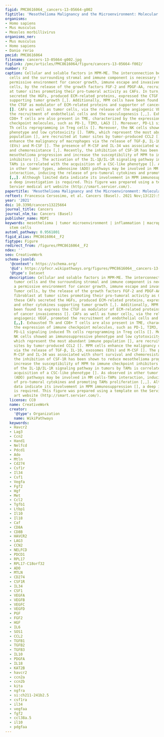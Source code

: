 ```yaml
---
figid: PMC8616064__cancers-13-05664-g002
figtitle: 'Mesothelioma Malignancy and the Microenvironment: Molecular Mechanisms'
organisms:
- Homo sapiens
- Mus musculus
- Measles morbillivirus
organisms_ner:
- Mus musculus
- Homo sapiens
- Danio rerio
pmcid: PMC8616064
filename: cancers-13-05664-g002.jpg
figlink: /pmc/articles/PMC8616064/figure/cancers-13-05664-f002/
number: F2
caption: Cellular and soluble factors in MPM-ME. The interconnection between tumor
  cells and the surrounding stromal and immune component is necessary to create a
  permissive environment for cancer growth, immune escape and invasiveness []. Tumor
  cells, by the release of the growth factors FGF-2 and PDGF-AA, recruited fibroblast
  at tumor sites promoting their pro-tumoral activity as CAFs. In turn, these CAFs
  secreted the HGFs, produced ECM-related proteins, expressed the CTGF and other cytokines
  supporting tumor growth [,]. Additionally, MPM cells have been found to express
  the CTGF as modulator of ECM-related proteins and supporter of cancer invasiveness
  []. CAFs as well as tumor cells, via the release of the angiogenic VEGF, promoted
  the recruitment of endothelial cells and the vasculogenesis [,,]. Exhausted Th and
  CD8+ T cells are also present in TME, characterized by the expression of immune
  checkpoint molecules, such as PD-1, TIM3, LAG3 []. Moreover, PD-L1 signaling induced
  Th cells reprogramming in Treg cells []. Moreover, the NK cells showed an immunosuppressive
  phenotype and low cytotoxicity []. TAMs, which represent the most abundant immune
  population [], are recruited at tumor sites by tumor-produced CCL2 []. MPM cells
  enhance the malignancy of macrophages via the release of TGF-β, IL-10, exosomes
  (EVs) and M-CSF []. The presence of M-CSF and IL-34 was associated with short survival
  and chemoresistance [,]. Recently, the inhibition of CSF-1R has been shown to reduce
  mesothelioma progression and increase the susceptibility of MPM to immune checkpoint
  inhibitors []. The activation of the IL-1β/IL-1R signaling pathway in tumors by
  TAMs is correlated with the acquisition of a CSC-like phenotype []. As observed
  in other tumor types, adenosine (ADO) pathways may be involved in MM cells-TAMs
  interaction, inducing the release of pro-tumoral cytokines and promoting TAMs proliferation
  [,,]. Although limited data indicate its involvement in MPM immunosuppression [],
  a deep investigation is required. This figure was prepared using a template on the
  Servier medical art website (http://smart.servier.com/).
papertitle: 'Mesothelioma Malignancy and the Microenvironment: Molecular Mechanisms.'
reftext: Francesca Cersosimo, et al. Cancers (Basel). 2021 Nov;13(22):5664.
year: '2021'
doi: 10.3390/cancers13225664
journal_title: Cancers
journal_nlm_ta: Cancers (Basel)
publisher_name: MDPI
keywords: mesothelioma | tumor microenvironment | inflammation | macrophages | cancer
  stem cells
automl_pathway: 0.9561801
figid_alias: PMC8616064__F2
figtype: Figure
redirect_from: /figures/PMC8616064__F2
ndex: ''
seo: CreativeWork
schema-jsonld:
  '@context': https://schema.org/
  '@id': https://pfocr.wikipathways.org/figures/PMC8616064__cancers-13-05664-g002.html
  '@type': Dataset
  description: Cellular and soluble factors in MPM-ME. The interconnection between
    tumor cells and the surrounding stromal and immune component is necessary to create
    a permissive environment for cancer growth, immune escape and invasiveness [].
    Tumor cells, by the release of the growth factors FGF-2 and PDGF-AA, recruited
    fibroblast at tumor sites promoting their pro-tumoral activity as CAFs. In turn,
    these CAFs secreted the HGFs, produced ECM-related proteins, expressed the CTGF
    and other cytokines supporting tumor growth [,]. Additionally, MPM cells have
    been found to express the CTGF as modulator of ECM-related proteins and supporter
    of cancer invasiveness []. CAFs as well as tumor cells, via the release of the
    angiogenic VEGF, promoted the recruitment of endothelial cells and the vasculogenesis
    [,,]. Exhausted Th and CD8+ T cells are also present in TME, characterized by
    the expression of immune checkpoint molecules, such as PD-1, TIM3, LAG3 []. Moreover,
    PD-L1 signaling induced Th cells reprogramming in Treg cells []. Moreover, the
    NK cells showed an immunosuppressive phenotype and low cytotoxicity []. TAMs,
    which represent the most abundant immune population [], are recruited at tumor
    sites by tumor-produced CCL2 []. MPM cells enhance the malignancy of macrophages
    via the release of TGF-β, IL-10, exosomes (EVs) and M-CSF []. The presence of
    M-CSF and IL-34 was associated with short survival and chemoresistance [,]. Recently,
    the inhibition of CSF-1R has been shown to reduce mesothelioma progression and
    increase the susceptibility of MPM to immune checkpoint inhibitors []. The activation
    of the IL-1β/IL-1R signaling pathway in tumors by TAMs is correlated with the
    acquisition of a CSC-like phenotype []. As observed in other tumor types, adenosine
    (ADO) pathways may be involved in MM cells-TAMs interaction, inducing the release
    of pro-tumoral cytokines and promoting TAMs proliferation [,,]. Although limited
    data indicate its involvement in MPM immunosuppression [], a deep investigation
    is required. This figure was prepared using a template on the Servier medical
    art website (http://smart.servier.com/).
  license: CC0
  name: CreativeWork
  creator:
    '@type': Organization
    name: WikiPathways
  keywords:
  - Havcr2
  - Lag3
  - Ccn2
  - Hand1
  - Nelfcd
  - Pdcd1
  - Ado
  - Mtln
  - Cd274
  - Csf1r
  - Il34
  - Csf1
  - Vegfa
  - Fgf2
  - Hgf
  - Met
  - Ccl2
  - Tgfb1
  - Ltbp1
  - Il10
  - Il18
  - Caf
  - CD8A
  - CD8B
  - HAVCR2
  - LAG3
  - CCN2
  - NELFCD
  - PDCD1
  - RPL17
  - RPL17-C18orf32
  - ADO
  - MTLN
  - CD274
  - CSF1R
  - IL34
  - CSF1
  - VEGFA
  - VEGFB
  - VEGFC
  - VEGFD
  - PGF
  - FGF2
  - HGF
  - IL6
  - SOS1
  - CCL2
  - TGFB1
  - TGFB2
  - TGFB3
  - IL10
  - PDGFA
  - IL18
  - KAT2B
  - havcr2
  - ccn2a
  - ccn2b
  - kita
  - ngfra
  - si:ch211-241b2.5
  - csf1ra
  - il34
  - vegfaa
  - fgf2
  - ccl38a.5
  - il10
  - pdgfaa
---
```

